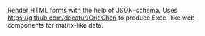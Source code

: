 Render HTML forms with the help of JSON-schema. Uses https://github.com/decatur/GridChen to produce Excel-like web-components for matrix-like data. 
